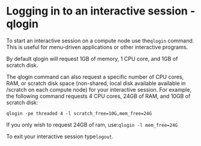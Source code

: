 # Logging in to an interactive session - qlogin

To start an interactive session on a compute node use the`qlogin` command. This is useful for menu-driven applications or other interactive programs.

By default qlogin will request 1GB of memory, 1 CPU core, and 1GB of scratch disk.

The qlogin command can also request a specific number of CPU cores, RAM, or scratch disk space \(non-shared, local disk available available in /scratch on each compute node\) for your interactive session. For example, the following command requests 4 CPU cores, 24GB of RAM, and 10GB of scratch disk:

`qlogin -pe threaded 4 -l scratch_free=10G,mem_free=24G`

If you only wish to request 24GB of ram, use:`qlogin -l mem_free=24G`

To exit your interactive session type`logout`.



